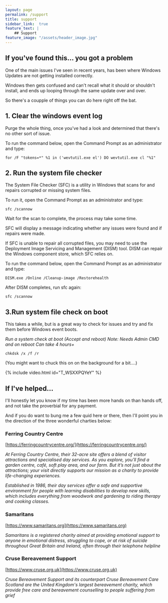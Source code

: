 ```yaml
---
layout: page
permalink: /support
title: support
sidebar_link:  true
feature_text: | 
    ## Support
feature_image: "/assets/header_image.jpg"
---
```


##  If you've found this... you got a problem

One of the main issues I've seen in recent years, has been where Windows Updates are not getting installed correctly. 

Windows then gets confused and can't recall what it should or shouldn't install, and ends up looping through the same update over and over. 

So there's a coupple of things you can do here right off the bat.

## 1. Clear the windows event log

Purge the whole thing, once you've had a look and determined that there's no other sort of issue.

To run the command below, open the Command Prompt as an administrator and type:

`for /F "tokens=*" %1 in ('wevtutil.exe el') DO wevtutil.exe cl "%1"`

## 2. Run the system file checker

The System File Checker (SFC) is a utility in Windows that scans for and repairs corrupted or missing system files. 

To run it, open the Command Prompt as an administrator and type:

`sfc /scannow`

Wait for the scan to complete, the process may take some time.

SFC will display a message indicating whether any issues were found and if repairs were made. 

If SFC is unable to repair all corrupted files, you may need to use the Deployment Image Servicing and Management (DISM) tool. DISM can repair the Windows component store, which SFC relies on. 

To run the command below, open the Command Prompt as an administrator and type:

`DISM.exe /Online /Cleanup-image /Restorehealth`

After DISM completes, run sfc again:

`sfc /scannow`

## 3.Run system file check on boot

This takes a while, but is a great way to check for issues and try and fix them before Windows event boots.

*Run a system check at boot (Accept and reboot)*
*Note: Needs Admin CMD and on reboot Can take 4 hours+*

`chkdsk /x /f /r`

(You might want to chuck this on on the background for a bit....)

{% include video.html id="T_WSXXPQYeY" %}

## If I've helped...

I'll honestly let you know if my time has been more hands on than hands off, and not take the proverbial for any payment.

And if you do want to bung me a few quid here or there, then I'll point you in the direction of the three wonderful charties below:

### Ferring Country Centre

[https://ferringcountrycentre.org/](https://ferringcountrycentre.org/)

*At Ferring Country Centre, their 32-acre site offers a blend of visitor attractions and specialised day services. As you explore, you’ll find a garden centre, café, soft play area, and our farm. But it’s not just about the attractions; your visit directly supports our mission as a charity to provide life-changing experiences.*

*Established in 1986, their day services offer a safe and supportive environment for people with learning disabilities to develop new skills, which includes everything from woodwork and gardening to riding therapy and cooking classes.*

### Samaritans

[https://www.samaritans.org](https://www.samaritans.org)

*Samaritans is a registered charity aimed at providing emotional support to anyone in emotional distress, struggling to cope, or at risk of suicide throughout Great Britain and Ireland, often through their telephone helpline*

### Cruse Bereavement Support

[https://www.cruse.org.uk](https://www.cruse.org.uk)

*Cruse Bereavement Support and its counterpart Cruse Bereavement Care Scotland are the United Kingdom's largest bereavement charity, which provide free care and bereavement counselling to people suffering from grief*
